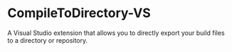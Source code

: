 # CompileToDirectory-VS
A Visual Studio extension that allows you to directly export your build files to a directory or repository. 
